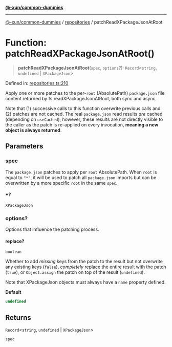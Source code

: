 [**@-xun/common-dummies**](../../README.md)

***

[@-xun/common-dummies](../../README.md) / [repositories](../README.md) / patchReadXPackageJsonAtRoot

# Function: patchReadXPackageJsonAtRoot()

> **patchReadXPackageJsonAtRoot**(`spec`, `options`?): `Record`\<`string`, `undefined` \| `XPackageJson`\>

Defined in: [repositories.ts:210](https://github.com/Xunnamius/test-utils/blob/b33fea8db53369e4e821d273ed05fd0d4c91b749/packages/common-dummies/src/repositories.ts#L210)

Apply one or more patches to the per-`root` (AbsolutePath)
`package.json` file content returned by fs.readXPackageJsonAtRoot,
both sync and async.

Note that (1) successive calls to this function overwrite previous calls and
(2) patches are not cached. The real `package.json` read results _are_ cached
(depending on `useCached`); however, these results are not directly visible
to the caller as the patch is re-applied on every invocation, **meaning a new
object is always returned**.

## Parameters

### spec

The `package.json` patches to apply per `root` AbsolutePath. When
`root` is equal to `"*"`, it will be used to patch all `package.json`
imports but can be overwritten by a more specific `root` in the same
`spec`.

#### *?

`XPackageJson`

### options?

Options that influence the patching process.

#### replace?

`boolean`

Whether to add _missing_ keys from the patch to the result but not
overwrite any existing keys (`false`), _completely_ replace the entire
result with the patch (`true`), or `Object.assign` the patch on top of
the result (`undefined`).

Note that XPackageJson objects must always have a `name` property
defined.

**Default**

```ts
undefined
```

## Returns

`Record`\<`string`, `undefined` \| `XPackageJson`\>

`spec`
